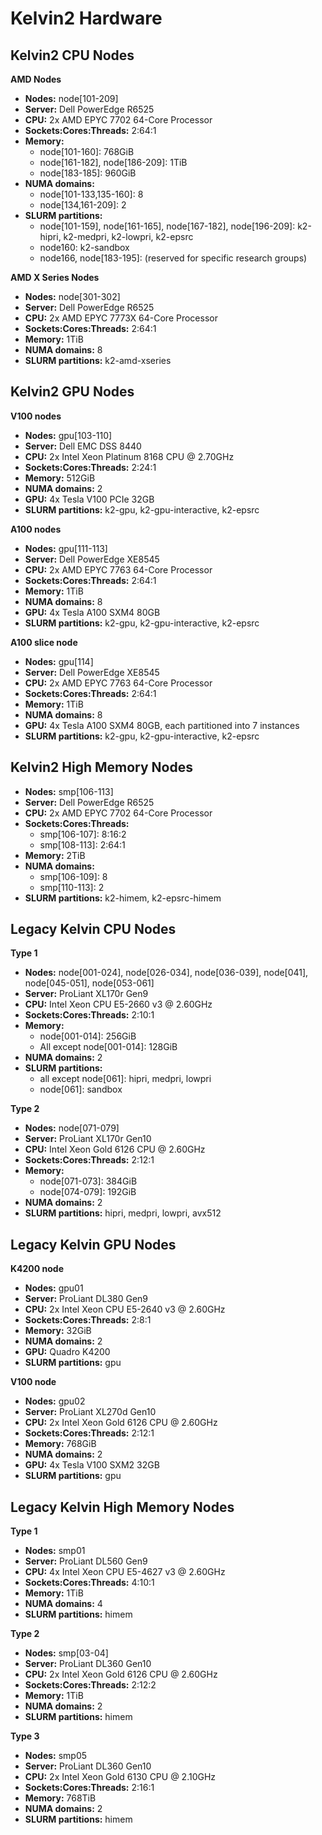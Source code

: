 # Kelvin2 Hardware

## Kelvin2 CPU Nodes

**AMD Nodes**

- **Nodes:** node[101-209]
- **Server:** Dell PowerEdge R6525
- **CPU:** 2x AMD EPYC 7702 64-Core Processor
- **Sockets:Cores:Threads:** 2:64:1
- **Memory:**
    - node[101-160]: 768GiB
    - node[161-182], node[186-209]: 1TiB
    - node[183-185]: 960GiB
- **NUMA domains:**
    - node[101-133,135-160]: 8
    - node[134,161-209]: 2
- **SLURM partitions:**
    - node[101-159], node[161-165], node[167-182], node[196-209]: k2-hipri, k2-medpri, k2-lowpri, k2-epsrc
    - node160: k2-sandbox
    - node166, node[183-195]: (reserved for specific research groups)

**AMD X Series Nodes**

- **Nodes:** node[301-302]
- **Server:** Dell PowerEdge R6525
- **CPU:** 2x AMD EPYC 7773X 64-Core Processor
- **Sockets:Cores:Threads:** 2:64:1
- **Memory:** 1TiB
- **NUMA domains:** 8
- **SLURM partitions:** k2-amd-xseries

## Kelvin2 GPU Nodes

**V100 nodes**

- **Nodes:** gpu[103-110]
- **Server:** Dell EMC DSS 8440
- **CPU:** 2x Intel Xeon Platinum 8168 CPU @ 2.70GHz
- **Sockets:Cores:Threads:** 2:24:1
- **Memory:** 512GiB
- **NUMA domains:** 2
- **GPU:** 4x Tesla V100 PCIe 32GB
- **SLURM partitions:** k2-gpu, k2-gpu-interactive, k2-epsrc

**A100 nodes**

- **Nodes:** gpu[111-113]
- **Server:** Dell PowerEdge XE8545
- **CPU:** 2x AMD EPYC 7763 64-Core Processor
- **Sockets:Cores:Threads:** 2:64:1
- **Memory:** 1TiB
- **NUMA domains:** 8
- **GPU:** 4x Tesla A100 SXM4 80GB
- **SLURM partitions:** k2-gpu, k2-gpu-interactive, k2-epsrc

**A100 slice node**

- **Nodes:** gpu[114]
- **Server:** Dell PowerEdge XE8545
- **CPU:** 2x AMD EPYC 7763 64-Core Processor
- **Sockets:Cores:Threads:** 2:64:1
- **Memory:** 1TiB
- **NUMA domains:** 8
- **GPU:** 4x Tesla A100 SXM4 80GB, each partitioned into 7 instances
- **SLURM partitions:** k2-gpu, k2-gpu-interactive, k2-epsrc


## Kelvin2 High Memory Nodes

- **Nodes:** smp[106-113]
- **Server:** Dell PowerEdge R6525
- **CPU:** 2x AMD EPYC 7702 64-Core Processor
- **Sockets:Cores:Threads:**
    - smp[106-107]: 8:16:2
    - smp[108-113]: 2:64:1
- **Memory:** 2TiB
- **NUMA domains:** 
    - smp[106-109]: 8
    - smp[110-113]: 2
- **SLURM partitions:** k2-himem, k2-epsrc-himem

## Legacy Kelvin CPU Nodes

**Type 1**

- **Nodes:** node[001-024], node[026-034], node[036-039], node[041], node[045-051], node[053-061]
- **Server:** ProLiant XL170r Gen9
- **CPU:** Intel Xeon CPU E5-2660 v3 @ 2.60GHz
- **Sockets:Cores:Threads:** 2:10:1
- **Memory:**
    - node[001-014]: 256GiB
    - All except node[001-014]: 128GiB
- **NUMA domains:** 2
- **SLURM partitions:** 
    - all except node[061]: hipri, medpri, lowpri
    - node[061]: sandbox

**Type 2**

- **Nodes:** node[071-079]
- **Server:** ProLiant XL170r Gen10
- **CPU:** Intel Xeon Gold 6126 CPU @ 2.60GHz
- **Sockets:Cores:Threads:** 2:12:1
- **Memory:**
    - node[071-073]: 384GiB
    - node[074-079]: 192GiB
- **NUMA domains:** 2
- **SLURM partitions:** hipri, medpri, lowpri, avx512

## Legacy Kelvin GPU Nodes

**K4200 node**

- **Nodes:** gpu01
- **Server:** ProLiant DL380 Gen9
- **CPU:** 2x Intel Xeon CPU E5-2640 v3 @ 2.60GHz
- **Sockets:Cores:Threads:** 2:8:1
- **Memory:** 32GiB
- **NUMA domains:** 2
- **GPU:** Quadro K4200
- **SLURM partitions:** gpu

**V100 node**

- **Nodes:** gpu02
- **Server:** ProLiant XL270d Gen10
- **CPU:** 2x Intel Xeon Gold 6126 CPU @ 2.60GHz
- **Sockets:Cores:Threads:** 2:12:1
- **Memory:** 768GiB
- **NUMA domains:** 2
- **GPU:** 4x Tesla V100 SXM2 32GB
- **SLURM partitions:** gpu

## Legacy Kelvin High Memory Nodes

**Type 1**

- **Nodes:** smp01
- **Server:** ProLiant DL560 Gen9
- **CPU:** 4x Intel Xeon CPU E5-4627 v3 @ 2.60GHz
- **Sockets:Cores:Threads:** 4:10:1
- **Memory:** 1TiB
- **NUMA domains:** 4
- **SLURM partitions:** himem

**Type 2**

- **Nodes:** smp[03-04]
- **Server:** ProLiant DL360 Gen10
- **CPU:** 2x Intel Xeon Gold 6126 CPU @ 2.60GHz
- **Sockets:Cores:Threads:** 2:12:2
- **Memory:** 1TiB
- **NUMA domains:** 2
- **SLURM partitions:** himem

**Type 3**

- **Nodes:** smp05
- **Server:** ProLiant DL360 Gen10
- **CPU:** 2x Intel Xeon Gold 6130 CPU @ 2.10GHz
- **Sockets:Cores:Threads:** 2:16:1
- **Memory:** 768TiB
- **NUMA domains:** 2
- **SLURM partitions:** himem
